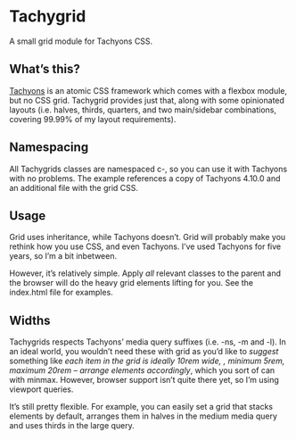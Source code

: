 # Tachygrid

A small grid module for Tachyons CSS.

## What’s this?

[Tachyons](http://tachyons.io) is an atomic CSS framework which comes with a flexbox module, but no CSS grid. Tachygrid provides just that, along with some opinionated layouts (i.e. halves, thirds, quarters, and two main/sidebar combinations, covering 99.99% of my layout requirements).

## Namespacing

All Tachygrids classes are namespaced c-, so you can use it with Tachyons with no problems. The example references a copy of Tachyons 4.10.0 and an additional file with the grid CSS.

## Usage

Grid uses inheritance, while Tachyons doesn’t. Grid will probably make you rethink how you use CSS, and even Tachyons. I’ve used Tachyons for five years, so I’m a bit inbetween.

However, it’s relatively simple. Apply _all_ relevant classes to the parent and the browser will do the heavy grid elements lifting for you. See the index.html file for examples.

## Widths

Tachygrids respects Tachyons’ media query suffixes (i.e. -ns, -m and -l). In an ideal world, you wouldn’t need these with grid as you’d like to _suggest_ something like _each item in the grid is ideally 10rem wide, , minimum 5rem, maximum 20rem – arrange elements accordingly_, which you sort of can with minmax. However, browser support isn’t quite there yet, so I’m using viewport queries.

It’s still pretty flexible. For example, you can easily set a grid that stacks elements by default, arranges them in halves in the medium media query and uses thirds in the large query.
